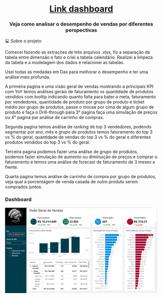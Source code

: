 
<h1 align="center">
    <a href="https://app.powerbi.com/view?r=eyJrIjoiOTlkMWQzNmMtMjUxZi00NTQxLTk4ZGMtY2QyNjQ4OTNlYzRlIiwidCI6ImI4OTY0NzJkLWI4ZTMtNDE5Mi05ZTQ2LTVkNjExNTgwMTRhMCJ9
    " alt="">Link dashboard</a>
</h1>

<h3 align="center">
	Veja como analisar o desempenho de vendas por diferentes perspectivas
</h3>

💻 Sobre o projeto

Comecei fazendo as extrações de três arquivos .xlsx, fiz a separação da tabela entre dimensão e fato e criei a tabela calendário. Realizei a limpeza da tabela e a modelagem dos dados e relacionei as tabelas. 

Usei todas as medadas em Dax para melhorar o desempenho e ter uma análise mais profunda.

A primeira pagina e uma visão geral de vendas mostrando a principais KPI com YoY temos análises gerais de faturamento vs quantidade de produtos vendidos com tooltip indicando quanto falta para bater a meta, faturamento por vendedores, quantidade de produto por grupo de produto e ticket médio por grupo de produtos, passe o mouse por cima de algum grupo de produto e faça o Drill-through para 3° pagina faça uma simulação de preços ou 4° pagina par análise de carrinho de compras.

Segunda pagina temos análise de ranking de top 3 vendedores, podendo segmentar por ano, mês e grupo de produtos temos faturamento do top 3 vs % do geral, quantidade de vendas do top 3 vs % do geral e diferentes produtos vendidos do top 3 vs % do geral.

Terceira pagina podemos fazer uma análise de grupo de produtos, podemos fazer simulação de aumento ou diminuição de preços e comprar o faturamento e temos uma análise de forecast de faturamento de 3 meses a frente.

Quarta pagina temos análise de carrinho de compra por grupo de produtos, veja qual a porcentagem de venda casada de outro produto serem comprados juntos. 

### Dashboard
![Image](https://github.com/DavidRherinson/Dash-Vendas-x-Meta/blob/main/pg1.png)
